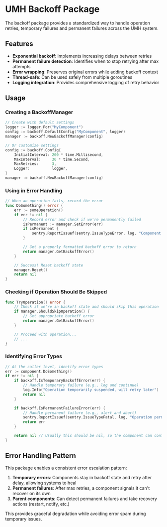 # UMH Backoff Package

The backoff package provides a standardized way to handle operation retries, temporary failures and permanent failures across the UMH system.

## Features

- **Exponential backoff**: Implements increasing delays between retries
- **Permanent failure detection**: Identifies when to stop retrying after max attempts
- **Error wrapping**: Preserves original errors while adding backoff context
- **Thread-safe**: Can be used safely from multiple goroutines
- **Logging integration**: Provides comprehensive logging of retry behavior

## Usage

### Creating a BackoffManager

```go
// Create with default settings
logger := logger.For("MyComponent")
config := backoff.DefaultConfig("MyComponent", logger)
manager := backoff.NewBackoffManager(config)

// Or customize settings
config := backoff.Config{
    InitialInterval: 200 * time.Millisecond,
    MaxInterval:     30 * time.Second,
    MaxRetries:      3,
    Logger:          logger,
}
manager := backoff.NewBackoffManager(config)
```

### Using in Error Handling

```go
// When an operation fails, record the error
func DoSomething() error {
    err := someOperation()
    if err != nil {
        // Record error and check if we're permanently failed
        isPermanent := manager.SetError(err)
        if isPermanent {
            sentry.ReportIssuef(sentry.IssueTypeError, log, "Component has reached permanent failure state")
        }

        // Get a properly formatted backoff error to return
        return manager.GetBackoffError()
    }

    // Success! Reset backoff state
    manager.Reset()
    return nil
}
```

### Checking if Operation Should Be Skipped

```go
func TryOperation() error {
    // Check if we're in backoff state and should skip this operation
    if manager.ShouldSkipOperation() {
        // Get appropriate backoff error
        return manager.GetBackoffError()
    }

    // Proceed with operation...
    // ...
}
```

### Identifying Error Types

```go
// At the caller level, identify error types
err := component.DoSomething()
if err != nil {
    if backoff.IsTemporaryBackoffError(err) {
        // Handle temporary failure (e.g., log and continue)
        log.Info("Operation temporarily suspended, will retry later")
        return nil
    }

    if backoff.IsPermanentFailureError(err) {
        // Handle permanent failure (e.g., alert and abort)
        sentry.ReportIssuef(sentry.IssueTypeFatal, log, "Operation permanently failed, system needs intervention")
        return err
    }

    return nil // Usually this should be nil, so the component can continue
}
```

## Error Handling Pattern

This package enables a consistent error escalation pattern:

1. **Temporary errors**: Components stay in backoff state and retry after delay, allowing systems to heal
2. **Permanent failures**: After max retries, a component signals it can't recover on its own
3. **Parent components**: Can detect permanent failures and take recovery actions (restart, notify, etc.)

This provides graceful degradation while avoiding error spam during temporary issues.
